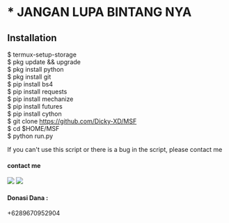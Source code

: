 # * JANGAN LUPA BINTANG NYA
## Installation
$ termux-setup-storage <br>
$ pkg update && upgrade <br>
$ pkg install python <br>
$ pkg install git <br>
$ pip install bs4 <br>
$ pip install requests <br>
$ pip install mechanize <br>
$ pip install futures <br>
$ pip install cython <br>
$ git clone https://github.com/Dicky-XD/MSF <br>
$ cd $HOME/MSF <br>
$ python run.py <br>

If you can't use this script or there is a bug in the script, please contact me
#### contact me
[![](https://img.shields.io/badge/Github-black?logo=Github&logoColor=black&labelColor=white)](https://www.github.com/Dicky-XD)
[![](https://img.shields.io/badge/Whatsapp-CHAT-red?logo=Whatsapp&logoColor=Brightgreen&labelColor=white)](https://wa.me/6289670952904?text=Asalamualaikum+bang)
#### Donasi Dana :
+6289670952904
#

